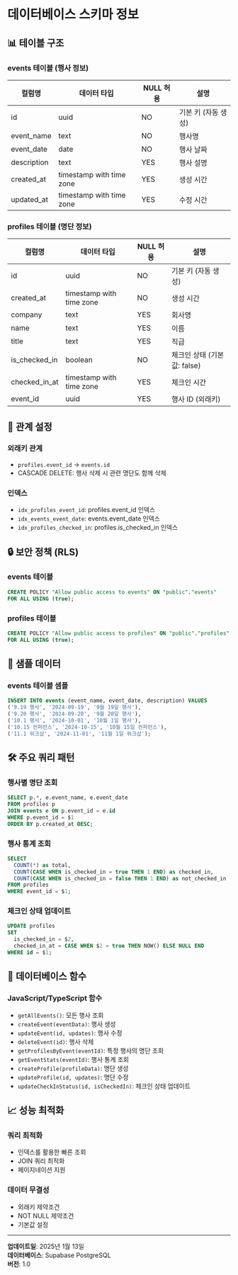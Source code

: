 # 데이터베이스 스키마 정보

## 📊 테이블 구조

### events 테이블 (행사 정보)
| 컬럼명 | 데이터 타입 | NULL 허용 | 설명 |
|--------|-------------|-----------|------|
| id | uuid | NO | 기본 키 (자동 생성) |
| event_name | text | NO | 행사명 |
| event_date | date | NO | 행사 날짜 |
| description | text | YES | 행사 설명 |
| created_at | timestamp with time zone | YES | 생성 시간 |
| updated_at | timestamp with time zone | YES | 수정 시간 |

### profiles 테이블 (명단 정보)
| 컬럼명 | 데이터 타입 | NULL 허용 | 설명 |
|--------|-------------|-----------|------|
| id | uuid | NO | 기본 키 (자동 생성) |
| created_at | timestamp with time zone | NO | 생성 시간 |
| company | text | YES | 회사명 |
| name | text | YES | 이름 |
| title | text | YES | 직급 |
| is_checked_in | boolean | NO | 체크인 상태 (기본값: false) |
| checked_in_at | timestamp with time zone | YES | 체크인 시간 |
| event_id | uuid | YES | 행사 ID (외래키) |

## 🔗 관계 설정

### 외래키 관계
- `profiles.event_id` → `events.id`
- CASCADE DELETE: 행사 삭제 시 관련 명단도 함께 삭제

### 인덱스
- `idx_profiles_event_id`: profiles.event_id 인덱스
- `idx_events_event_date`: events.event_date 인덱스
- `idx_profiles_checked_in`: profiles.is_checked_in 인덱스

## 🔒 보안 정책 (RLS)

### events 테이블
```sql
CREATE POLICY "Allow public access to events" ON "public"."events"
FOR ALL USING (true);
```

### profiles 테이블
```sql
CREATE POLICY "Allow public access to profiles" ON "public"."profiles"
FOR ALL USING (true);
```

## 📝 샘플 데이터

### events 테이블 샘플
```sql
INSERT INTO events (event_name, event_date, description) VALUES
('9.19 행사', '2024-09-19', '9월 19일 행사'),
('9.20 행사', '2024-09-20', '9월 20일 행사'),
('10.1 행사', '2024-10-01', '10월 1일 행사'),
('10.15 컨퍼런스', '2024-10-15', '10월 15일 컨퍼런스'),
('11.1 워크샵', '2024-11-01', '11월 1일 워크샵');
```

## 🛠️ 주요 쿼리 패턴

### 행사별 명단 조회
```sql
SELECT p.*, e.event_name, e.event_date
FROM profiles p
JOIN events e ON p.event_id = e.id
WHERE p.event_id = $1
ORDER BY p.created_at DESC;
```

### 행사 통계 조회
```sql
SELECT 
  COUNT(*) as total,
  COUNT(CASE WHEN is_checked_in = true THEN 1 END) as checked_in,
  COUNT(CASE WHEN is_checked_in = false THEN 1 END) as not_checked_in
FROM profiles 
WHERE event_id = $1;
```

### 체크인 상태 업데이트
```sql
UPDATE profiles 
SET 
  is_checked_in = $2,
  checked_in_at = CASE WHEN $2 = true THEN NOW() ELSE NULL END
WHERE id = $1;
```

## 🔧 데이터베이스 함수

### JavaScript/TypeScript 함수
- `getAllEvents()`: 모든 행사 조회
- `createEvent(eventData)`: 행사 생성
- `updateEvent(id, updates)`: 행사 수정
- `deleteEvent(id)`: 행사 삭제
- `getProfilesByEvent(eventId)`: 특정 행사의 명단 조회
- `getEventStats(eventId)`: 행사 통계 조회
- `createProfile(profileData)`: 명단 생성
- `updateProfile(id, updates)`: 명단 수정
- `updateCheckInStatus(id, isCheckedIn)`: 체크인 상태 업데이트

## 📈 성능 최적화

### 쿼리 최적화
- 인덱스를 활용한 빠른 조회
- JOIN 쿼리 최적화
- 페이지네이션 지원

### 데이터 무결성
- 외래키 제약조건
- NOT NULL 제약조건
- 기본값 설정

---
**업데이트일**: 2025년 1월 13일  
**데이터베이스**: Supabase PostgreSQL  
**버전**: 1.0
